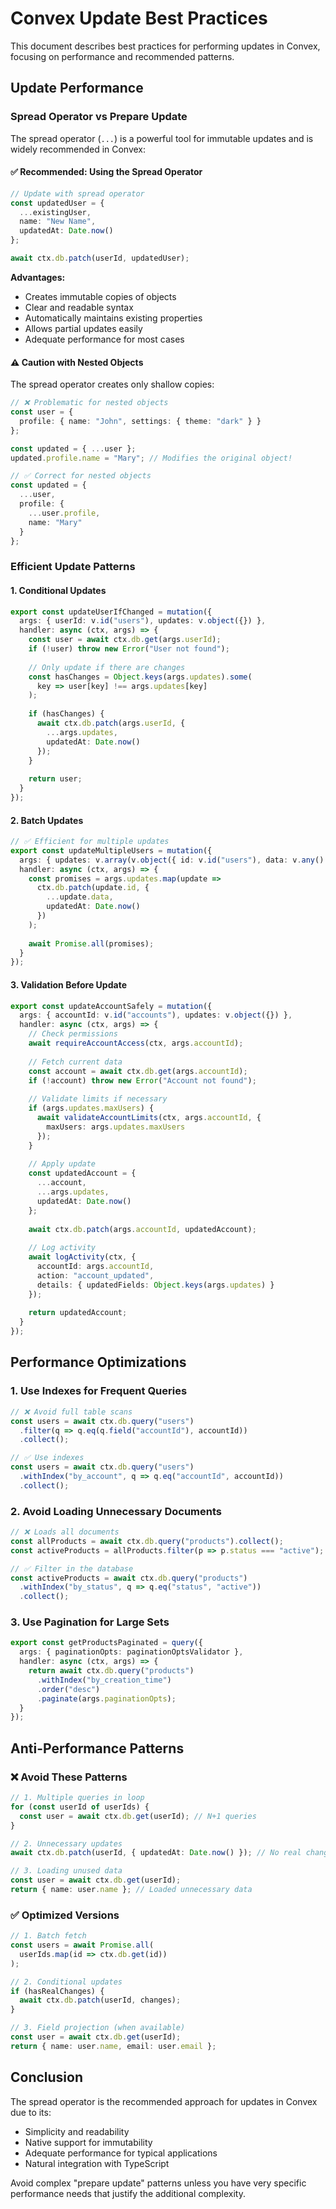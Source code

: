 # Convex Update Best Practices

This document describes best practices for performing updates in Convex, focusing on performance and recommended patterns.

## Update Performance

### Spread Operator vs Prepare Update

The spread operator (`...`) is a powerful tool for immutable updates and is widely recommended in Convex:

#### ✅ Recommended: Using the Spread Operator

```typescript
// Update with spread operator
const updatedUser = {
  ...existingUser,
  name: "New Name",
  updatedAt: Date.now()
};

await ctx.db.patch(userId, updatedUser);
```

**Advantages:**
- Creates immutable copies of objects
- Clear and readable syntax
- Automatically maintains existing properties
- Allows partial updates easily
- Adequate performance for most cases

#### ⚠️ Caution with Nested Objects

The spread operator creates only shallow copies:

```typescript
// ❌ Problematic for nested objects
const user = {
  profile: { name: "John", settings: { theme: "dark" } }
};

const updated = { ...user };
updated.profile.name = "Mary"; // Modifies the original object!

// ✅ Correct for nested objects
const updated = {
  ...user,
  profile: {
    ...user.profile,
    name: "Mary"
  }
};
```

### Efficient Update Patterns

#### 1. Conditional Updates

```typescript
export const updateUserIfChanged = mutation({
  args: { userId: v.id("users"), updates: v.object({}) },
  handler: async (ctx, args) => {
    const user = await ctx.db.get(args.userId);
    if (!user) throw new Error("User not found");
    
    // Only update if there are changes
    const hasChanges = Object.keys(args.updates).some(
      key => user[key] !== args.updates[key]
    );
    
    if (hasChanges) {
      await ctx.db.patch(args.userId, {
        ...args.updates,
        updatedAt: Date.now()
      });
    }
    
    return user;
  }
});
```

#### 2. Batch Updates

```typescript
// ✅ Efficient for multiple updates
export const updateMultipleUsers = mutation({
  args: { updates: v.array(v.object({ id: v.id("users"), data: v.any() })) },
  handler: async (ctx, args) => {
    const promises = args.updates.map(update => 
      ctx.db.patch(update.id, {
        ...update.data,
        updatedAt: Date.now()
      })
    );
    
    await Promise.all(promises);
  }
});
```

#### 3. Validation Before Update

```typescript
export const updateAccountSafely = mutation({
  args: { accountId: v.id("accounts"), updates: v.object({}) },
  handler: async (ctx, args) => {
    // Check permissions
    await requireAccountAccess(ctx, args.accountId);
    
    // Fetch current data
    const account = await ctx.db.get(args.accountId);
    if (!account) throw new Error("Account not found");
    
    // Validate limits if necessary
    if (args.updates.maxUsers) {
      await validateAccountLimits(ctx, args.accountId, {
        maxUsers: args.updates.maxUsers
      });
    }
    
    // Apply update
    const updatedAccount = {
      ...account,
      ...args.updates,
      updatedAt: Date.now()
    };
    
    await ctx.db.patch(args.accountId, updatedAccount);
    
    // Log activity
    await logActivity(ctx, {
      accountId: args.accountId,
      action: "account_updated",
      details: { updatedFields: Object.keys(args.updates) }
    });
    
    return updatedAccount;
  }
});
```

## Performance Optimizations

### 1. Use Indexes for Frequent Queries

```typescript
// ❌ Avoid full table scans
const users = await ctx.db.query("users")
  .filter(q => q.eq(q.field("accountId"), accountId))
  .collect();

// ✅ Use indexes
const users = await ctx.db.query("users")
  .withIndex("by_account", q => q.eq("accountId", accountId))
  .collect();
```

### 2. Avoid Loading Unnecessary Documents

```typescript
// ❌ Loads all documents
const allProducts = await ctx.db.query("products").collect();
const activeProducts = allProducts.filter(p => p.status === "active");

// ✅ Filter in the database
const activeProducts = await ctx.db.query("products")
  .withIndex("by_status", q => q.eq("status", "active"))
  .collect();
```

### 3. Use Pagination for Large Sets

```typescript
export const getProductsPaginated = query({
  args: { paginationOpts: paginationOptsValidator },
  handler: async (ctx, args) => {
    return await ctx.db.query("products")
      .withIndex("by_creation_time")
      .order("desc")
      .paginate(args.paginationOpts);
  }
});
```

## Anti-Performance Patterns

### ❌ Avoid These Patterns

```typescript
// 1. Multiple queries in loop
for (const userId of userIds) {
  const user = await ctx.db.get(userId); // N+1 queries
}

// 2. Unnecessary updates
await ctx.db.patch(userId, { updatedAt: Date.now() }); // No real changes

// 3. Loading unused data
const user = await ctx.db.get(userId);
return { name: user.name }; // Loaded unnecessary data
```

### ✅ Optimized Versions

```typescript
// 1. Batch fetch
const users = await Promise.all(
  userIds.map(id => ctx.db.get(id))
);

// 2. Conditional updates
if (hasRealChanges) {
  await ctx.db.patch(userId, changes);
}

// 3. Field projection (when available)
const user = await ctx.db.get(userId);
return { name: user.name, email: user.email };
```

## Conclusion

The spread operator is the recommended approach for updates in Convex due to its:
- Simplicity and readability
- Native support for immutability
- Adequate performance for typical applications
- Natural integration with TypeScript

Avoid complex "prepare update" patterns unless you have very specific performance needs that justify the additional complexity.